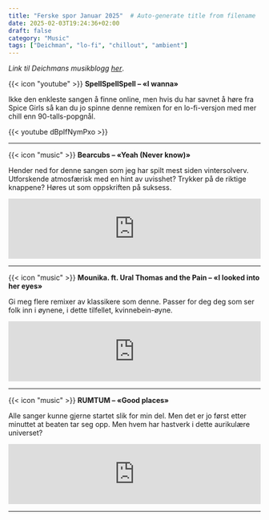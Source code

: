 ```yaml
---
title: "Ferske spor Januar 2025"  # Auto-generate title from filename
date: 2025-02-03T19:24:36+02:00
draft: false
category: "Music" 
tags: ["Deichman", "lo-fi", "chillout", "ambient"]
---
```

*Link til Deichmans musikblogg [her](https://musikk.deichman.no/2025/02/02/ferske-spor-uke-5-2025/#julian)*.

{{< icon "youtube" >}} **SpellSpellSpell – «I wanna»**

Ikke den enkleste sangen å finne online, men hvis du har savnet å høre fra Spice Girls så kan du jo spinne denne remixen for en lo-fi-versjon med mer chill enn 90-talls-popgnål.

{{< youtube dBpIfNymPxo >}}

***

{{< icon "music" >}} **Bearcubs – «Yeah (Never know)»**

Hender ned for denne sangen som jeg har spilt mest siden vintersolverv. Utforskende atmosfærisk med en hint av uvisshet? Trykker på de riktige knappene? Høres ut som oppskriften på suksess.

<iframe style="border: 0; width: 100%; height: 120px;" src="https://bandcamp.com/EmbeddedPlayer/album=703812627/size=large/bgcol=333333/linkcol=2ebd35/tracklist=false/artwork=small/track=1873093027/transparent=true/" seamless><a href="https://bearcubs.bandcamp.com/album/watching-people-playing-tennis-out-the-window-ep">Watching People Playing Tennis Out The Window EP by Bearcubs</a></iframe>

***

{{< icon "music" >}} **Mounika. ft. Ural Thomas and the Pain – «I looked into her eyes»**

Gi meg flere remixer av klassikere som denne. Passer for deg deg som ser folk inn i øynene, i dette tilfellet, kvinnebein-øyne.

<iframe style="border: 0; width: 100%; height: 120px;" src="https://bandcamp.com/EmbeddedPlayer/album=1970574539/size=large/bgcol=333333/linkcol=2ebd35/tracklist=false/artwork=small/track=244730086/transparent=true/" seamless><a href="https://mounika.bandcamp.com/album/dont-look-at-me">Don&#39;t look at me by Mounika.</a></iframe>

***

{{< icon "music" >}} **RUMTUM – «Good places»**

Alle sanger kunne gjerne startet slik for min del. Men det er jo først etter minuttet at beaten tar seg opp. Men hvem har hastverk i dette aurikulære universet?

<iframe style="border: 0; width: 100%; height: 120px;" src="https://bandcamp.com/EmbeddedPlayer/track=2791387570/size=large/bgcol=333333/linkcol=2ebd35/tracklist=false/artwork=small/transparent=true/" seamless><a href="https://rumtum.bandcamp.com/track/good-places">Good Places by RUMTUM</a></iframe>

***
